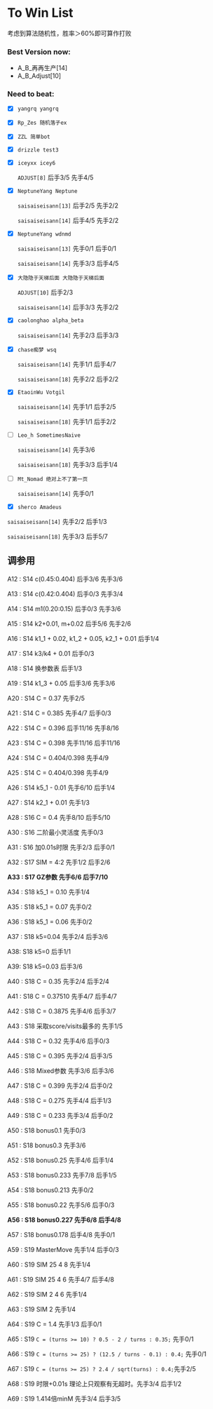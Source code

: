 # To Win List

考虑到算法随机性，胜率＞60%即可算作打败

### Best Version now:

- A_B_再再生产[14]
- A_B_Adjust[10]

### Need to beat:
- [x] `yangrq yangrq`

- [x] `Rp_Zes 随机落子ex `

- [x] `ZZL 简单bot `

- [x] `drizzle test3 `

- [x] `iceyxx icey6` 

  `ADJUST[8]` 后手3/5 先手4/5

- [x] `NeptuneYang Neptune`

  `saisaiseisann[13]`  后手2/5 先手2/2

  `saisaiseisann[14]` 后手4/5 先手2/2

- [x] `NeptuneYang wdnmd`

  `saisaiseisann[13]`  先手0/1 后手0/1
  
  `saisaiseisann[14]` 先手3/3 后手4/5
  
- [x] `大隐隐于天梯后面 大隐隐于天梯后面`

  `ADJUST[10]` 后手2/3
  
  `saisaiseisann[14]` 后手3/3 先手2/2
  
- [x] `caolonghao alpha_beta`

  `saisaiseisann[14]` 先手2/3 后手3/3

- [x] `chase痴梦 wsq`

  `saisaiseisann[14]` 先手1/1 后手4/7

  `saisaiseisann[18]` 先手2/2 后手2/2

- [x] `EtaoinWu Votgil`

  `saisaiseisann[14]` 先手1/1 后手2/5
  
  `saisaiseisann[18]` 先手1/1 后手2/2
  
- [ ] `Leo_h SometimesNaive`

  `saisaiseisann[14]` 先手3/6

  `saisaiseisann[18]` 先手3/3 后手1/4

- [ ] `Mt_Nomad 绝对上不了第一页`

  `saisaiseisann[14]` 先手0/1

- [x]  `sherco Amadeus`

  `saisaiseisann[14]` 先手2/2 后手1/3
  
  `saisaiseisann[18]` 先手3/3 后手5/7



## 调参用

A12 : S14 c(0.45:0.404) 后手3/6 先手3/6

A13 : S14 c(0.42:0.404) 后手0/3 先手3/4

A14 : S14 m1(0.20:0.15) 后手0/3 先手3/6

A15 : S14 k2+0.01, m+0.02 后手5/6 先手2/6

A16 : S14 k1_1 + 0.02, k1_2 + 0.05, k2_1 + 0.01 后手1/4

A17 : S14 k3/k4 + 0.01 后手0/3

A18 : S14 换参数表 后手1/3

A19 : S14 k1_3 + 0.05 后手3/6 先手3/6

A20 : S14 C = 0.37 先手2/5

A21 : S14 C = 0.385 先手4/7 后手0/3

A22 : S14 C = 0.396 后手11/16 先手8/16

A23 : S14 C = 0.398 先手11/16 后手11/16

A24 : S14 C = 0.404/0.398 先手4/9

A25 : S14 C = 0.404/0.398 先手4/9

A26 : S14 k5_1 - 0.01 先手6/10 后手1/4

A27 : S14 k2_1 + 0.01 先手1/3

A28 : S16 C = 0.4 先手8/10 后手5/10

A30 : S16 二阶最小灵活度  先手0/3

A31 : S16 加0.01s时限 先手2/3 后手0/1

A32 : S17 SIM = 4:2 先手1/2 后手2/6

**A33 : S17 GZ参数 先手6/6 后手7/10**

A34 : S18 k5_1 = 0.10 先手1/4

A35 : S18 k5_1 = 0.07 先手0/2

A36 : S18 k5_1 = 0.06 先手0/2

A37 : S18 k5=0.04 先手2/4 后手3/6

A38: S18 k5=0 后手1/1

A39: S18 k5=0.03 后手3/6

A40 : S18 C = 0.35 先手2/4 后手2/4

A41 : S18 C = 0.37510 先手4/7 后手4/7

A42 : S18 C = 0.3875 先手4/6 后手3/7

A43 : S18 采取score/visits最多的 先手1/5

A44 : S18 C = 0.32 先手4/6 后手0/3

A45 : S18 C = 0.395 先手2/4 后手3/5

A46 : S18 Mixed参数 先手3/6 后手3/6

A47 : S18 C = 0.399 先手2/4 后手0/2

A48 : S18 C = 0.275 先手4/4 后手1/3

A49 : S18 C = 0.233 先手3/4 后手0/2

A50 : S18 bonus0.1 先手0/3

A51 : S18 bonus0.3 先手3/6

A52 : S18 bonus0.25 先手4/6 后手1/4

A53 : S18 bonus0.233 先手7/8 后手1/5

A54 : S18 bonus0.213 先手0/2

A55 : S18 bonus0.22 先手5/6 后手0/3

**A56 : S18 bonus0.227 先手6/8 后手4/8**

A57 : S18 bonus0.178 后手4/8 先手0/1

A59 : S19 MasterMove 先手1/4 后手0/3

A60 : S19 SIM 25 4 8 先手1/4

A61 : S19 SIM 25 4 6 先手4/7 后手4/8

A62 : S19 SIM 2 4 6 先手1/4

A63 : S19 SIM 2 先手1/4

A64 : S19 C = 1.4 先手1/3 后手0/1

A65 : S19 `C = (turns >= 10) ? 0.5 - 2 / turns : 0.35;` 先手0/1

A66 : S19 `C = (turns >= 25) ? (12.5 / turns - 0.1) : 0.4;` 先手0/1

A67 : S19 `C = (turns >= 25) ? 2.4 / sqrt(turns) : 0.4;`先手2/5

A68 : S19 时限+0.01s 理论上只观察有无超时。先手3/4 后手1/2

A69 : S19 1.414倍minM 先手3/4 后手3/5